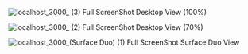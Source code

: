 
![localhost_3000_ (3)](https://github.com/StephanieLove1/MovieMagic/assets/139500910/9094d940-deea-4bb4-a2ba-58fd1c833d55)
Full ScreenShot Desktop View (100%)

![localhost_3000_ (2)](https://github.com/StephanieLove1/MovieMagic/assets/139500910/65c8945f-e072-4004-a6e1-c04100e53ab9)
Full ScreenShot Desktop View (70%) 


![localhost_3000_(Surface Duo) (1)](https://github.com/StephanieLove1/MovieMagic/assets/139500910/d18ab103-4cc4-48f9-a180-59205cc354f8)
Full ScreenShot Surface Duo View








